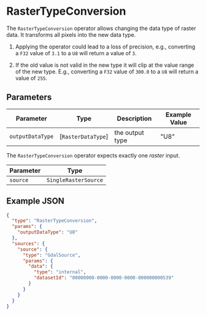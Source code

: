 # RasterTypeConversion

The `RasterTypeConversion` operator allows changing the data type of raster data.
It transforms all pixels into the new data type.

1. Applying the operator could lead to a loss of precision, e.g., converting a `F32` value of `3.1` to a `U8` will return a value of `3`.

2. If the old value is not valid in the new type it will clip at the value range of the new type. E.g., converting a `F32` value of `300.0` to a `U8` will return a value of `255`.

## Parameters

| Parameter        | Type               | Description     | Example Value |
| ---------------- | ------------------ | --------------- | ------------- |
| `outputDataType` | [`RasterDataType`] | the output type | "U8"          |

The `RasterTypeConversion` operator expects exactly one _raster_ input.

| Parameter | Type                 |
| --------- | -------------------- |
| `source`  | `SingleRasterSource` |

## Example JSON

```json
{
  "type": "RasterTypeConversion",
  "params": {
    "outputDataType": "U8"
  },
  "sources": {
    "source": {
      "type": "GdalSource",
      "params": {
        "data": {
          "type": "internal",
          "datasetId": "00000000-0000-0000-0000-000000000539"
        }
      }
    }
  }
}
```
